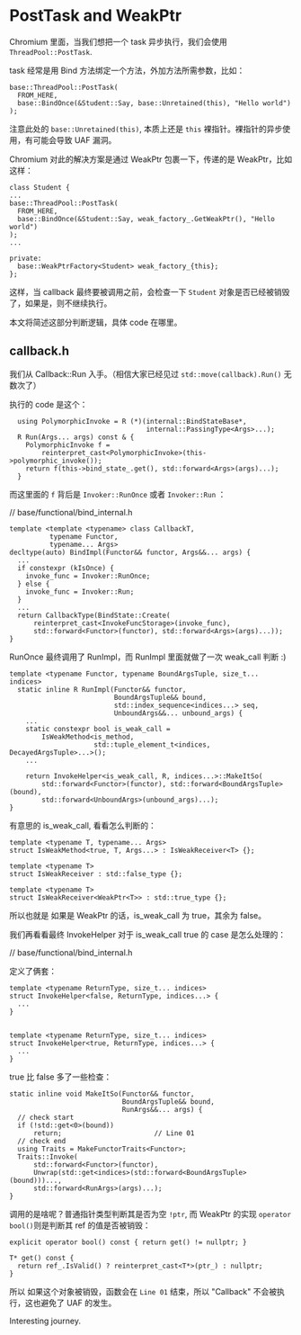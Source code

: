# PostTask and  WeakPtr

Chromium 里面，当我们想把一个 task 异步执行，我们会使用 `ThreadPool::PostTask`.

task 经常是用 Bind 方法绑定一个方法，外加方法所需参数，比如：

```
base::ThreadPool::PostTask(
  FROM_HERE,
  base::BindOnce(&Student::Say, base::Unretained(this), "Hello world")
);
```

注意此处的 `base::Unretained(this)`, 本质上还是 `this` 裸指针。裸指针的异步使用，有可能会导致 UAF 漏洞。

Chromium 对此的解决方案是通过 WeakPtr 包裹一下，传递的是 WeakPtr，比如这样：

```
class Student {
...
base::ThreadPool::PostTask(
  FROM_HERE,
  base::BindOnce(&Student::Say, weak_factory_.GetWeakPtr(), "Hello world")
);
...

private:
  base::WeakPtrFactory<Student> weak_factory_{this};
};

```

这样，当 callback 最终要被调用之前，会检查一下 `Student` 对象是否已经被销毁了，如果是，则不继续执行。

本文将简述这部分判断逻辑，具体 code 在哪里。

## callback.h

我们从 Callback::Run 入手。（相信大家已经见过 `std::move(callback).Run()` 无数次了）

执行的 code 是这个：

```
  using PolymorphicInvoke = R (*)(internal::BindStateBase*,
                                  internal::PassingType<Args>...);
  R Run(Args... args) const & {
    PolymorphicInvoke f =
        reinterpret_cast<PolymorphicInvoke>(this->polymorphic_invoke());
    return f(this->bind_state_.get(), std::forward<Args>(args)...);
  }
```

而这里面的 `f` 背后是 `Invoker::RunOnce` 或者 `Invoker::Run` ：

// base/functional/bind_internal.h

```
template <template <typename> class CallbackT,
          typename Functor,
          typename... Args>
decltype(auto) BindImpl(Functor&& functor, Args&&... args) {
  ...
  if constexpr (kIsOnce) {
    invoke_func = Invoker::RunOnce;
  } else {
    invoke_func = Invoker::Run;
  }
  ...
  return CallbackType(BindState::Create(
      reinterpret_cast<InvokeFuncStorage>(invoke_func),
      std::forward<Functor>(functor), std::forward<Args>(args)...));
}
```

RunOnce 最终调用了 RunImpl，而 RunImpl 里面就做了一次 weak_call 判断 :)

```
template <typename Functor, typename BoundArgsTuple, size_t... indices>
  static inline R RunImpl(Functor&& functor,
                          BoundArgsTuple&& bound,
                          std::index_sequence<indices...> seq,
                          UnboundArgs&&... unbound_args) {
    ...
    static constexpr bool is_weak_call =
        IsWeakMethod<is_method,
                     std::tuple_element_t<indices, DecayedArgsTuple>...>();
    ...
    
    return InvokeHelper<is_weak_call, R, indices...>::MakeItSo(
        std::forward<Functor>(functor), std::forward<BoundArgsTuple>(bound),
        std::forward<UnboundArgs>(unbound_args)...);
}
```

有意思的 is_weak_call, 看看怎么判断的：

```
template <typename T, typename... Args>
struct IsWeakMethod<true, T, Args...> : IsWeakReceiver<T> {};

template <typename T>
struct IsWeakReceiver : std::false_type {};

template <typename T>
struct IsWeakReceiver<WeakPtr<T>> : std::true_type {};
```

所以也就是 如果是 WeakPtr 的话，is_weak_call 为 true，其余为 false。

我们再看看最终 InvokeHelper 对于 is_weak_call true 的 case 是怎么处理的：

// base/functional/bind_internal.h

定义了俩套：

```
template <typename ReturnType, size_t... indices>
struct InvokeHelper<false, ReturnType, indices...> {
  ...
}


template <typename ReturnType, size_t... indices>
struct InvokeHelper<true, ReturnType, indices...> {
  ...
}
```

true 比 false 多了一些检查：

```
static inline void MakeItSo(Functor&& functor,
                            BoundArgsTuple&& bound,
                            RunArgs&&... args) {
  // check start
  if (!std::get<0>(bound))
      return;                       // Line 01
  // check end
  using Traits = MakeFunctorTraits<Functor>;
  Traits::Invoke(
      std::forward<Functor>(functor),
      Unwrap(std::get<indices>(std::forward<BoundArgsTuple>(bound)))...,
      std::forward<RunArgs>(args)...);
}
```

调用的是啥呢？普通指针类型判断其是否为空 `!ptr`, 而 WeakPtr 的实现 `operator bool()`则是判断其 ref 的值是否被销毁：

```
explicit operator bool() const { return get() != nullptr; }

T* get() const {
  return ref_.IsValid() ? reinterpret_cast<T*>(ptr_) : nullptr;
}
```

所以 如果这个对象被销毁，函数会在 `Line 01` 结束，所以 "Callback" 不会被执行，这也避免了 UAF 的发生。

Interesting journey.